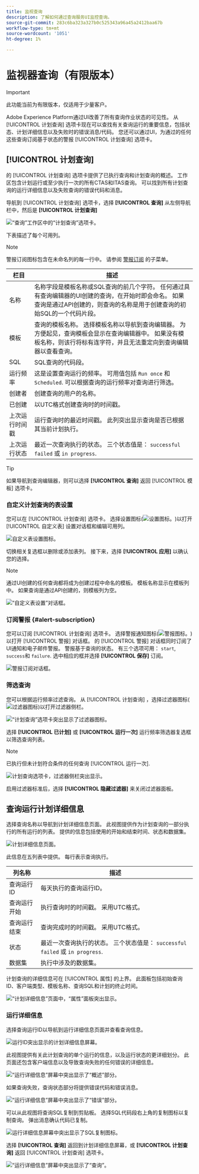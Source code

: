 ```yaml
---
title: 监视查询
description: 了解如何通过查询服务UI监控查询。
source-git-commit: 283c6ba323a327b0c525343a96a45a2412baa67b
workflow-type: tm+mt
source-wordcount: '1051'
ht-degree: 1%

---
```


# 监视器查询（有限版本）

>[!IMPORTANT]
>
>此功能当前为有限版本，仅适用于少量客户。

Adobe Experience Platform通过UI改善了所有查询作业状态的可见性。 从 [!UICONTROL 计划查询] 选项卡现在可以查找有关查询运行的重要信息，包括状态、计划详细信息以及失败时的错误消息/代码。 您还可以通过UI，为通过的任何这些查询订阅基于状态的警报 [!UICONTROL 计划查询] 选项卡。

## [!UICONTROL 计划查询]

的 [!UICONTROL 计划查询] 选项卡提供了已执行查询和计划查询的概述。 工作区包含计划运行或至少执行一次的所有CTAS和ITAS查询。 可以找到所有计划查询的运行详细信息以及失败查询的错误代码和消息。

导航到 [!UICONTROL 计划查询] 选项卡，选择 **[!UICONTROL 查询]** 从左侧导航栏中，然后是 **[!UICONTROL 计划查询]**

![“查询”工作区中的“计划查询”选项卡。](./images/monitor-queries/scheduled-queries.png)

下表描述了每个可用列。

>[!NOTE]
>
>警报订阅图标包含在未命名列的每一行中。 请参阅 [警报订阅](#alert-subscription) 的子菜单。

| 栏目 | 描述 |
|---|---|
| 名称 | 名称字段是模板名称或SQL查询的前几个字符。 任何通过具有查询编辑器的UI创建的查询，在开始时即会命名。 如果查询是通过API创建的，则查询的名称是用于创建查询的初始SQL的一个代码片段。 |
| 模板 | 查询的模板名称。 选择模板名称以导航到查询编辑器。 为方便起见，查询模板会显示在查询编辑器中。 如果没有模板名称，则该行将标有连字符，并且无法重定向到查询编辑器以查看查询。 |
| SQL | SQL查询的代码段。 |
| 运行频率 | 这是设置查询运行的频率。 可用值包括 `Run once` 和 `Scheduled`. 可以根据查询的运行频率对查询进行筛选。 |
| 创建者 | 创建查询的用户的名称。 |
| 已创建 | 以UTC格式创建查询时的时间戳。 |
| 上次运行时间戳 | 运行查询时的最近时间戳。 此列突出显示查询是否已根据其当前计划执行。 |
| 上次运行状态 | 最近一次查询执行的状态。 三个状态值是： `successful` `failed` 或 `in progress`. |

>[!TIP]
>
>如果导航到查询编辑器，则可以选择 **[!UICONTROL 查询]** 返回 [!UICONTROL 模板] 选项卡。

### 自定义计划查询的表设置

您可以在 [!UICONTROL 计划查询] 选项卡。 选择设置图标(![设置图标。](./images/monitor-queries/settings-icon.png))以打开 [!UICONTROL 自定义表] 设置对话框和编辑可用列。

![自定义表设置图标。](./images/monitor-queries/customze-table-settings-icon.png)

切换相关复选框以删除或添加表列。 接下来，选择 **[!UICONTROL 应用]** 以确认您的选择。

>[!NOTE]
>
>通过UI创建的任何查询都将成为创建过程中命名的模板。 模板名称显示在模板列中。 如果查询是通过API创建的，则模板列为空。

![“自定义表设置”对话框。](./images/monitor-queries/customize-table-dialog.png)

### 订阅警报 {#alert-subscription}

您可以订阅 [!UICONTROL 计划查询] 选项卡。 选择警报通知图标(![警报图标。](./images/monitor-queries/alerts-icon.png))以打开 [!UICONTROL 警报] 对话框。 的 [!UICONTROL 警报] 对话框同时订阅了UI通知和电子邮件警报。 警报基于查询的状态。 有三个选项可用： `start`, `success`和 `failure`. 选中相应的框并选择 **[!UICONTROL 保存]** 订阅。

<!-- This dialog will be updated before release. THe image below will need to be updated inline with these changes. -->

![警报订阅对话框。](./images/monitor-queries/alert-subscription-dialog.png)

<!-- Link to alert subscriptions doc when available -->

### 筛选查询

您可以根据运行频率过滤查询。 从 [!UICONTROL 计划查询] ，选择过滤器图标(![过滤器图标](./images/monitor-queries/filter-icon.png))以打开过滤器侧栏。

![“计划查询”选项卡突出显示了过滤器图标。](./images/monitor-queries/filter-queries.png)

选择 **[!UICONTROL 已计划]** 或 **[!UICONTROL 运行一次]** 运行频率筛选器复选框以筛选查询列表。

>[!NOTE]
>
>已执行但未计划符合条件的任何查询 [!UICONTROL 运行一次].

![计划查询选项卡，过滤器侧栏突出显示。](./images/monitor-queries/filter-sidebar.png)

启用过滤器标准后，选择 **[!UICONTROL 隐藏过滤器]** 来关闭过滤器面板。

## 查询运行计划详细信息

选择查询名称以导航到计划详细信息页面。 此视图提供作为计划查询的一部分执行的所有运行的列表。 提供的信息包括使用的开始和结束时间、状态和数据集。

![计划详细信息页面。](./images/monitor-queries/schedule-details.png)

此信息在五列表中提供。 每行表示查询执行。

| 列名称 | 描述 |
|---|---|
| 查询运行ID | 每天执行的查询运行ID。 |
| 查询运行开始 | 执行查询时的时间戳。 采用UTC格式。 |
| 查询运行结束 | 查询完成时的时间戳。 采用UTC格式。 |
| 状态 | 最近一次查询执行的状态。 三个状态值是： `successful` `failed` 或 `in progress`. |
| 数据集 | 执行中涉及的数据集。 |

计划查询的详细信息可在 [!UICONTROL 属性] 的上界。 此面板包括初始查询ID、客户端类型、模板名称、查询SQL和计划的终止时间。

![“计划详细信息”页面中，“属性”面板突出显示。](./images/monitor-queries/properties-panel.png)

### 运行详细信息

选择查询运行ID以导航到运行详细信息页面并查看查询信息。

![运行ID突出显示的计划详细信息屏幕。](./images/monitor-queries/navigate-to-run-details.png)

此视图提供有关此计划查询的单个运行的信息，以及运行状态的更详细划分。 此页面还包含客户端信息以及导致查询失败的任何错误的详细信息。

![“运行详细信息”屏幕中突出显示了“概述”部分。](./images/monitor-queries/query-run-details.png)

如果查询失败，查询状态部分将提供错误代码和错误消息。

![“运行详细信息”屏幕中突出显示了“错误”部分。](./images/monitor-queries/failed-query.png)

可以从此视图将查询SQL复制到剪贴板。 选择SQL代码段右上角的复制图标以复制查询。 弹出消息确认代码已复制。

![运行详细信息屏幕中突出显示了SQL复制图标。](./images/monitor-queries/copy-sql.png)

选择 **[!UICONTROL 查询]** 返回到计划详细信息屏幕，或 **[!UICONTROL 计划查询]** 返回 [!UICONTROL 计划查询] 选项卡。

![“运行详细信息”屏幕中突出显示了“查询”。](./images/monitor-queries/return-navigation.png)

